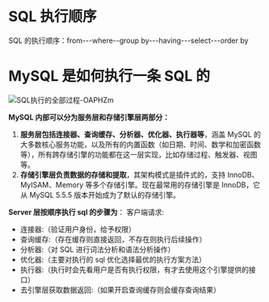 # SQL 执行顺序

SQL 的执行顺序：from---where--group by---having---select---order by

# MySQL 是如何执行一条 SQL 的

![SQL执行的全部过程-OAPHZm](https://cdn.jsdelivr.net/gh/DreamCats/imgs@main/uPic/SQL执行的全部过程-OAPHZm.png)

**MySQL 内部可以分为服务层和存储引擎层两部分：**

1. **服务层包括连接器、查询缓存、分析器、优化器、执行器等**，涵盖 MySQL 的大多数核心服务功能，以及所有的内置函数（如日期、时间、数学和加密函数等），所有跨存储引擎的功能都在这一层实现，比如存储过程、触发器、视图等。
2. **存储引擎层负责数据的存储和提取**，其架构模式是插件式的，支持 InnoDB、MyISAM、Memory 等多个存储引擎。现在最常用的存储引擎是 InnoDB，它从 MySQL 5.5.5 版本开始成为了默认的存储引擎。

**Server 层按顺序执行 sql 的步骤为**：
客户端请求:

- 连接器:（验证用户身份，给予权限）
- 查询缓存:（存在缓存则直接返回，不存在则执行后续操作）
- 分析器:（对 SQL 进行词法分析和语法分析操作）
- 优化器:（主要对执行的 sql 优化选择最优的执行方案方法）
- 执行器:（执行时会先看用户是否有执行权限，有才去使用这个引擎提供的接口）
- 去引擎层获取数据返回:（如果开启查询缓存则会缓存查询结果）

